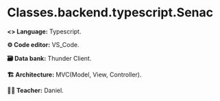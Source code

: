 # Classes.backend.typescript.Senac

<p><b><> Language:</b> Typescript.</p>
<p><b>⚙️ Code editor:</b> VS_Code.</p>
<p><b>🗃️ Data bank:</b> Thunder Client.</p>
<p><b>🏗️ Architecture:</b> MVC(Model, View, Controller).</p>
<p><b>👨‍🏫 Teacher:</b> Daniel.</p>

